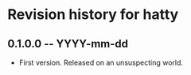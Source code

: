 # Revision history for hatty

## 0.1.0.0 -- YYYY-mm-dd

* First version. Released on an unsuspecting world.
